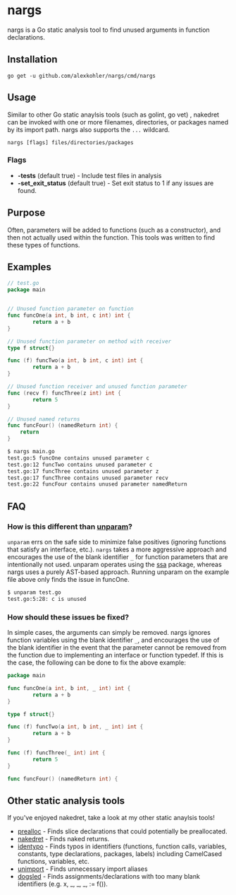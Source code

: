 # nargs

nargs is a Go static analysis tool to find unused arguments in function declarations.

## Installation

    go get -u github.com/alexkohler/nargs/cmd/nargs

## Usage

Similar to other Go static anaylsis tools (such as golint, go vet) , nakedret can be invoked with one or more filenames, directories, or packages named by its import path. nargs also supports the `...` wildcard. 

    nargs [flags] files/directories/packages
	
### Flags
- **-tests** (default true) - Include test files in analysis
- **-set_exit_status** (default true) - Set exit status to 1 if any issues are found.

## Purpose

Often, parameters will be added to functions (such as a constructor), and then not actually used within the function. This tools was written to find these types of functions.

## Examples

```Go
// test.go
package main


// Unused function parameter on function
func funcOne(a int, b int, c int) int {
        return a + b
}

// Unused function parameter on method with receiver
type f struct{}

func (f) funcTwo(a int, b int, c int) int {
        return a + b
}

// Unused function receiver and unused function parameter
func (recv f) funcThree(z int) int {
        return 5
}

// Unused named returns
func funcFour() (namedReturn int) {
	return
}
```

```Bash
$ nargs main.go 
test.go:5 funcOne contains unused parameter c
test.go:12 funcTwo contains unused parameter c
test.go:17 funcThree contains unused parameter z
test.go:17 funcThree contains unused parameter recv
test.go:22 funcFour contains unused parameter namedReturn
```

## FAQ

### How is this different than [unparam](https://github.com/mvdan/unparam)?

`unparam` errs on the safe side to minimize false positives (ignoring functions that satisfy an interface, etc.). `nargs` takes a more aggressive approach and encourages the use of the blank identifier `_` for function parameters that are intentionally not used. unparam operates using the [ssa](https://godoc.org/golang.org/x/tools/go/ssa) package, whereas nargs uses a purely AST-based approach. Running unparam on the example file above only finds the issue in funcOne.

```Bash
$ unparam test.go 
test.go:5:28: c is unused
```


### How should these issues be fixed?

In simple cases, the arguments can simply be removed. nargs ignores function variables using the blank identifier `_`, and encourages the use of the blank identifier in the event that the parameter cannot be removed from the function due to implementing an interface or function typedef. If this is the case, the following can be done to fix the above example:

```Go
package main

func funcOne(a int, b int, _ int) int {
        return a + b
}

type f struct{}

func (f) funcTwo(a int, b int, _ int) int {
        return a + b
}

func (f) funcThree(_ int) int {
        return 5
}

func funcFour() (namedReturn int) {
```






## Other static analysis tools

If you've enjoyed nakedret, take a look at my other static anaylsis tools!

- [prealloc](https://github.com/alexkohler/prealloc) - Finds slice declarations that could potentially be preallocated.
- [nakedret](https://github.com/alexkohler/nakedret) - Finds naked returns.
- [identypo](https://github.com/alexkohler/identypo) - Finds typos in identifiers (functions, function calls, variables, constants, type declarations, packages, labels) including CamelCased functions, variables, etc. 
- [unimport](https://github.com/alexkohler/unimport) - Finds unnecessary import aliases
- [dogsled](https://github.com/alexkohler/dogsled) - Finds assignments/declarations with too many blank identifiers (e.g. x, _, _, _, := f()).



